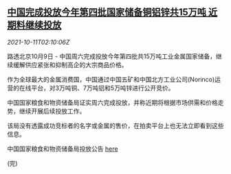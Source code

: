 <!--1633919463000-->
[中国完成投放今年第四批国家储备铜铝锌共15万吨 近期料继续投放](https://cn.reuters.com/article/china-release-metal-reserve-1011-idCNKBS2H104W)
------

<div><i>2021-10-11T02:10:06Z</i></div><p>路透北京10月9日 - 中国周六完成投放今年第四批共15万吨工业金属国家储备，继续缓解供应紧张和抑制高企的大宗商品价格。</p><p>作为全球最大的金属消费国，中国通过中国五矿和中国北方工业公司(Norinco)运营的在线平台，对3万吨铜、7万吨铝和5万吨锌进行公开竞价。</p><p>中国国家粮食和物资储备局证实周六完成投放，并称近期将根据市场供需和价格走势，继续开展后续投放工作。</p><p>该局没有透露成功竞标者的名字或金属的售价，在拍卖平台上也无法立即看到这些信息。</p><p>中国国家粮食和物资储备局投放公告 <a href="http://www.lswz.gov.cn/html/xinwen/2021-10/09/content_267719.shtml">here</a></p><p>(完)</p>
